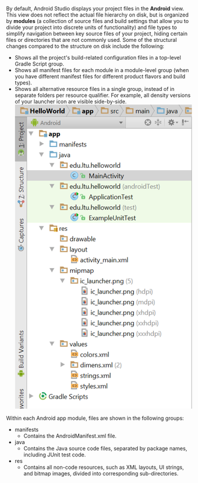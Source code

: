 By default, Android Studio displays your project files in the **Android** view. This view does not reflect the actual file hierarchy on disk, but is organized by **modules** (a collection of source files and build settings that allow you to divide your project into discrete units of functionality) and file types to simplify navigation between key source files of your project, hiding certain files or directories that are not commonly used. Some of the structural changes compared to the structure on disk include the following:
- Shows all the project's build-related configuration files in a top-level Gradle Script group.
- Shows all manifest files for each module in a module-level group (when you have different manifest files for different product flavors and build types).
- Shows all alternative resource files in a single group, instead of in separate folders per resource qualifier. For example, all density versions of your launcher icon are visible side-by-side.
![](.guides/img/19fileTree2.png)

Within each Android app module, files are shown in the following groups:

- manifests
  - Contains the AndroidManifest.xml file.
- java
  - Contains the Java source code files, separated by package names, including JUnit test code.
- res
  - Contains all non-code resources, such as XML layouts, UI strings, and bitmap images, divided into corresponding sub-directories.


